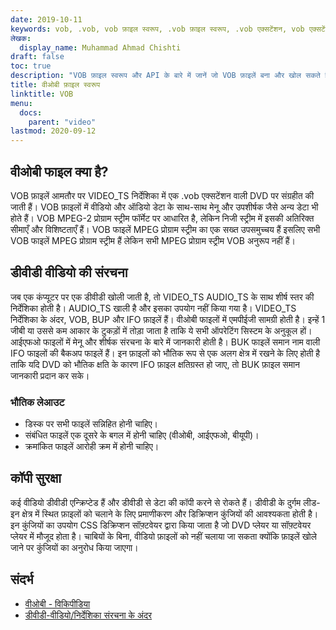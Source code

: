 ```yaml
---
date: 2019-10-11
keywords: vob, .vob, vob फ़ाइल स्वरूप, .vob फ़ाइल स्वरूप, .vob एक्सटेंशन, vob एक्सटेंशन, vob वीडियो प्रारूप, vob डीवीडी फ़ाइलें
लेखक:
  display_name: Muhammad Ahmad Chishti
draft: false
toc: true
description: "VOB फ़ाइल स्वरूप और API के बारे में जानें जो VOB फ़ाइलें बना और खोल सकते हैं।"
title: वीओबी फ़ाइल स्वरूप
linktitle: VOB
menu:
  docs:
    parent: "video"
lastmod: 2020-09-12
---
```


## वीओबी फाइल क्या है? ##

VOB फ़ाइलें आमतौर पर VIDEO_TS निर्देशिका में एक .vob एक्सटेंशन वाली DVD पर संग्रहीत की जाती हैं। VOB फ़ाइलों में वीडियो और ऑडियो डेटा के साथ-साथ मेनू और उपशीर्षक जैसे अन्य डेटा भी होते हैं। VOB MPEG-2 प्रोग्राम स्ट्रीम फॉर्मेट पर आधारित है, लेकिन निजी स्ट्रीम में इसकी अतिरिक्त सीमाएँ और विशिष्टताएँ हैं। VOB फाइलें MPEG प्रोग्राम स्ट्रीम का एक सख्त उपसमुच्चय हैं इसलिए सभी VOB फाइलें MPEG प्रोग्राम स्ट्रीम हैं लेकिन सभी MPEG प्रोग्राम स्ट्रीम VOB अनुरूप नहीं हैं।

## डीवीडी वीडियो की संरचना ##

जब एक कंप्यूटर पर एक डीवीडी खोली जाती है, तो VIDEO_TS AUDIO_TS के साथ शीर्ष स्तर की निर्देशिका होती है। AUDIO_TS खाली है और इसका उपयोग नहीं किया गया है। VIDEO_TS निर्देशिका के अंदर, VOB, BUP और IFO फ़ाइलें हैं। वीओबी फाइलों में एमपीईजी सामग्री होती है। इन्हें 1 जीबी या उससे कम आकार के टुकड़ों में तोड़ा जाता है ताकि ये सभी ऑपरेटिंग सिस्टम के अनुकूल हों। आईएफओ फाइलों में मेनू और शीर्षक संरचना के बारे में जानकारी होती है। BUK फाइलें समान नाम वाली IFO फाइलों की बैकअप फाइलें हैं। इन फ़ाइलों को भौतिक रूप से एक अलग क्षेत्र में रखने के लिए होती है ताकि यदि DVD को भौतिक क्षति के कारण IFO फ़ाइल क्षतिग्रस्त हो जाए, तो BUK फ़ाइल समान जानकारी प्रदान कर सके।

### भौतिक लेआउट ###

- डिस्क पर सभी फाइलें सन्निहित होनी चाहिए।
- संबंधित फाइलें एक दूसरे के बगल में होनी चाहिए (वीओबी, आईएफओ, बीयूपी)।
- क्रमांकित फाइलें आरोही क्रम में होनी चाहिए।

## कॉपी सुरक्षा ##

कई वीडियो डीवीडी एन्क्रिप्टेड हैं और डीवीडी से डेटा की कॉपी करने से रोकते हैं। डीवीडी के दुर्गम लीड-इन क्षेत्र में स्थित फ़ाइलों को चलाने के लिए प्रमाणीकरण और डिक्रिप्शन कुंजियों की आवश्यकता होती है। इन कुंजियों का उपयोग CSS डिक्रिप्शन सॉफ़्टवेयर द्वारा किया जाता है जो DVD प्लेयर या सॉफ़्टवेयर प्लेयर में मौजूद होता है। चाबियों के बिना, वीडियो फ़ाइलों को नहीं चलाया जा सकता क्योंकि फ़ाइलें खोले जाने पर कुंजियों का अनुरोध किया जाएगा।

## संदर्भ ##

- [वीओबी - विकिपीडिया](https://en.wikipedia.org/wiki/VOB)
- [डीवीडी-वीडियो/निर्देशिका संरचना के अंदर](https://en.wikibooks.org/wiki/Inside_DVD-Video/Directory_Structure)


